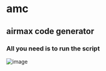 # amc
## airmax code generator
### All you need is to run the script
![image](https://user-images.githubusercontent.com/114514662/233638362-51b710d6-c45f-46af-8200-b7f0c799d881.png)
